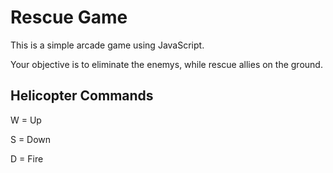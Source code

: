# Rescue Game

This is a simple arcade game using JavaScript.

Your objective is to eliminate the enemys, while rescue allies on the ground.

## Helicopter Commands

W = Up

S = Down

D = Fire